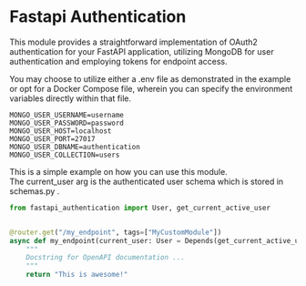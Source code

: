 # Fastapi Authentication
This module provides a straightforward implementation of OAuth2 authentication for your FastAPI application, utilizing MongoDB for user authentication and employing tokens for endpoint access.

You may choose to utilize either a .env file as demonstrated in the example or opt for a Docker Compose file, wherein you can specify the environment variables directly within that file.

```text
MONGO_USER_USERNAME=username
MONGO_USER_PASSWORD=password
MONGO_USER_HOST=localhost
MONGO_USER_PORT=27017
MONGO_USER_DBNAME=authentication
MONGO_USER_COLLECTION=users
```

This is a simple example on how you can use this module.  
The current_user arg is the authenticated user schema which is stored in schemas.py .
```python
from fastapi_authentication import User, get_current_active_user


@router.get("/my_endpoint", tags=["MyCustomModule"])
async def my_endpoint(current_user: User = Depends(get_current_active_user)):
    """
    Docstring for OpenAPI documentation ...
    """
    return "This is awesome!"
```